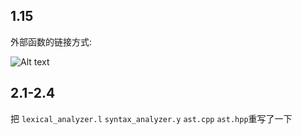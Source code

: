 ## 1.15

外部函数的链接方式:

![Alt text](%7BB70A60AD-2EEA-41fc-B9EB-E8AB210E38B0%7D.png)


## 2.1-2.4

把 `lexical_analyzer.l` `syntax_analyzer.y` `ast.cpp` `ast.hpp`重写了一下

